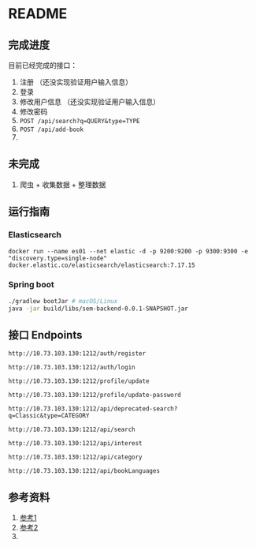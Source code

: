 # README

## 完成进度

目前已经完成的接口：
1. 注册 （还没实现验证用户输入信息）
2. 登录
3. 修改用户信息 （还没实现验证用户输入信息）
4. 修改密码
5. `POST /api/search?q=QUERY&type=TYPE`
6. `POST /api/add-book`
7. 

## 未完成

1. 爬虫 + 收集数据 + 整理数据

## 运行指南

### Elasticsearch

```shell
docker run --name es01 --net elastic -d -p 9200:9200 -p 9300:9300 -e "discovery.type=single-node" docker.elastic.co/elasticsearch/elasticsearch:7.17.15
```

### Spring boot

```sh
./gradlew bootJar # macOS/Linux
java -jar build/libs/sem-backend-0.0.1-SNAPSHOT.jar 
```

## 接口 Endpoints

`http://10.73.103.130:1212/auth/register`

`http://10.73.103.130:1212/auth/login`

`http://10.73.103.130:1212/profile/update`

`http://10.73.103.130:1212/profile/update-password`

`http://10.73.103.130:1212/api/deprecated-search?q=Classic&type=CATEGORY`

`http://10.73.103.130:1212/api/search`

`http://10.73.103.130:1212/api/interest`

`http://10.73.103.130:1212/api/category`

`http://10.73.103.130:1212/api/bookLanguages`

## 参考资料

1. [参考1](https://blog.csdn.net/weixin_44088785/article/details/89478635)
2. [参考2](https://blog.csdn.net/qq_41879343/article/details/111827824)
3. 